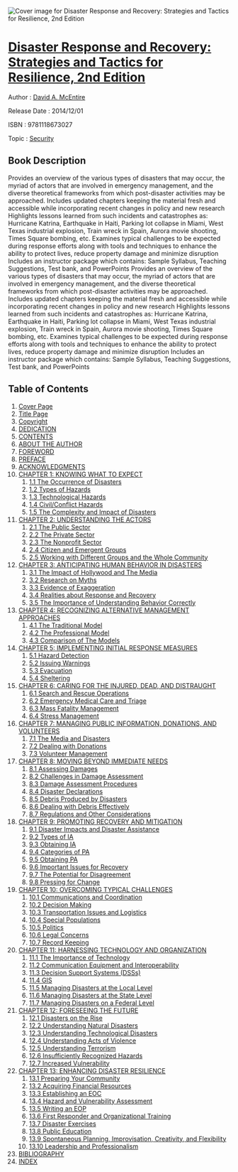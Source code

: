 ![Cover image for Disaster Response and Recovery: Strategies and Tactics for Resilience, 2nd Edition](https://imgdetail.ebookreading.net/cover/cover/security/EB9781118673027.jpg)

[Disaster Response and Recovery: Strategies and Tactics for Resilience, 2nd Edition](https://ebookreading.net/view/book/Disaster+Response+and+Recovery%3A+Strategies+and+Tactics+for+Resilience%2C+2nd+Edition-EB9781118673027_1.html "Disaster Response and Recovery: Strategies and Tactics for Resilience, 2nd Edition")
====================================================================================================================

Author : [David A. McEntire](https://ebookreading.net/search/author/David+A.+McEntire)

Release Date : 2014/12/01

ISBN : 9781118673027

Topic : [Security](https://ebookreading.net/search/category/security)

Book Description
-----------------

Provides an overview of the various types of disasters that may occur, the myriad of actors that are involved in emergency management, and the diverse theoretical frameworks from which post-disaster activities may be approached.
Includes updated chapters keeping the material fresh and accessible while incorporating recent changes in policy and new research
Highlights lessons learned from such incidents and catastrophes as: Hurricane Katrina, Earthquake in Haiti, Parking lot collapse in Miami, West Texas industrial explosion, Train wreck in Spain, Aurora movie shooting, Times Square bombing, etc.
Examines typical challenges to be expected during response efforts along with tools and techniques to enhance the ability to protect lives, reduce property damage and minimize disruption
Includes an instructor package which contains:  Sample Syllabus, Teaching Suggestions, Test bank, and PowerPoints
              Provides an overview of the various types of disasters that may occur, the myriad of actors that are involved in emergency management, and the diverse theoretical frameworks from which post-disaster activities may be approached.
Includes updated chapters keeping the material fresh and accessible while incorporating recent changes in policy and new research
Highlights lessons learned from such incidents and catastrophes as: Hurricane Katrina, Earthquake in Haiti, Parking lot collapse in Miami, West Texas industrial explosion, Train wreck in Spain, Aurora movie shooting, Times Square bombing, etc.
Examines typical challenges to be expected during response efforts along with tools and techniques to enhance the ability to protect lives, reduce property damage and minimize disruption
Includes an instructor package which contains:  Sample Syllabus, Teaching Suggestions, Test bank, and PowerPoints
              
Table of Contents
-----------------

1. [Cover Page](https://ebookreading.net/view/book/Disaster+Response+and+Recovery%3A+Strategies+and+Tactics+for+Resilience%2C+2nd+Edition-EB9781118673027_0.html)
1. [Title Page](https://ebookreading.net/view/book/Disaster+Response+and+Recovery%3A+Strategies+and+Tactics+for+Resilience%2C+2nd+Edition-EB9781118673027_3.html)
1. [Copyright](https://ebookreading.net/view/book/Disaster+Response+and+Recovery%3A+Strategies+and+Tactics+for+Resilience%2C+2nd+Edition-EB9781118673027_0.html)
1. [DEDICATION](https://ebookreading.net/view/book/Disaster+Response+and+Recovery%3A+Strategies+and+Tactics+for+Resilience%2C+2nd+Edition-EB9781118673027_5.html)
1. [CONTENTS](https://ebookreading.net/view/book/Disaster+Response+and+Recovery%3A+Strategies+and+Tactics+for+Resilience%2C+2nd+Edition-EB9781118673027_6.html)
1. [ABOUT THE AUTHOR](https://ebookreading.net/view/book/Disaster+Response+and+Recovery%3A+Strategies+and+Tactics+for+Resilience%2C+2nd+Edition-EB9781118673027_7.html)
1. [FOREWORD](https://ebookreading.net/view/book/Disaster+Response+and+Recovery%3A+Strategies+and+Tactics+for+Resilience%2C+2nd+Edition-EB9781118673027_0.html)
1. [PREFACE](https://ebookreading.net/view/book/Disaster+Response+and+Recovery%3A+Strategies+and+Tactics+for+Resilience%2C+2nd+Edition-EB9781118673027_8.html)
1. [ACKNOWLEDGMENTS](https://ebookreading.net/view/book/Disaster+Response+and+Recovery%3A+Strategies+and+Tactics+for+Resilience%2C+2nd+Edition-EB9781118673027_9.html)
1. [CHAPTER 1: KNOWING WHAT TO EXPECT](https://ebookreading.net/view/book/Disaster+Response+and+Recovery%3A+Strategies+and+Tactics+for+Resilience%2C+2nd+Edition-EB9781118673027_10.html#chap1)
    1. [1.1 The Occurrence of Disasters](https://ebookreading.net/view/book/Disaster+Response+and+Recovery%3A+Strategies+and+Tactics+for+Resilience%2C+2nd+Edition-EB9781118673027_10.html#sec1.1)
    1. [1.2 Types of Hazards](https://ebookreading.net/view/book/Disaster+Response+and+Recovery%3A+Strategies+and+Tactics+for+Resilience%2C+2nd+Edition-EB9781118673027_10.html#sec1.2)
    1. [1.3 Technological Hazards](https://ebookreading.net/view/book/Disaster+Response+and+Recovery%3A+Strategies+and+Tactics+for+Resilience%2C+2nd+Edition-EB9781118673027_10.html#sec1.3)
    1. [1.4 Civil/Conflict Hazards](https://ebookreading.net/view/book/Disaster+Response+and+Recovery%3A+Strategies+and+Tactics+for+Resilience%2C+2nd+Edition-EB9781118673027_10.html#sec1.4)
    1. [1.5 The Complexity and Impact of Disasters](https://ebookreading.net/view/book/Disaster+Response+and+Recovery%3A+Strategies+and+Tactics+for+Resilience%2C+2nd+Edition-EB9781118673027_10.html#sec1.5)
1. [CHAPTER 2: UNDERSTANDING THE ACTORS](https://ebookreading.net/view/book/Disaster+Response+and+Recovery%3A+Strategies+and+Tactics+for+Resilience%2C+2nd+Edition-EB9781118673027_11.html#chap2)
    1. [2.1 The Public Sector](https://ebookreading.net/view/book/Disaster+Response+and+Recovery%3A+Strategies+and+Tactics+for+Resilience%2C+2nd+Edition-EB9781118673027_11.html#sec2.1)
    1. [2.2 The Private Sector](https://ebookreading.net/view/book/Disaster+Response+and+Recovery%3A+Strategies+and+Tactics+for+Resilience%2C+2nd+Edition-EB9781118673027_11.html#sec2.2)
    1. [2.3 The Nonprofit Sector](https://ebookreading.net/view/book/Disaster+Response+and+Recovery%3A+Strategies+and+Tactics+for+Resilience%2C+2nd+Edition-EB9781118673027_11.html#sec2.3)
    1. [2.4 Citizen and Emergent Groups](https://ebookreading.net/view/book/Disaster+Response+and+Recovery%3A+Strategies+and+Tactics+for+Resilience%2C+2nd+Edition-EB9781118673027_11.html#sec2.4)
    1. [2.5 Working with Different Groups and the Whole Community](https://ebookreading.net/view/book/Disaster+Response+and+Recovery%3A+Strategies+and+Tactics+for+Resilience%2C+2nd+Edition-EB9781118673027_11.html#sec2.5)
1. [CHAPTER 3: ANTICIPATING HUMAN BEHAVIOR IN DISASTERS](https://ebookreading.net/view/book/Disaster+Response+and+Recovery%3A+Strategies+and+Tactics+for+Resilience%2C+2nd+Edition-EB9781118673027_12.html#chap3)
    1. [3.1 The Impact of Hollywood and The Media](https://ebookreading.net/view/book/Disaster+Response+and+Recovery%3A+Strategies+and+Tactics+for+Resilience%2C+2nd+Edition-EB9781118673027_12.html#sec3.1)
    1. [3.2 Research on Myths](https://ebookreading.net/view/book/Disaster+Response+and+Recovery%3A+Strategies+and+Tactics+for+Resilience%2C+2nd+Edition-EB9781118673027_12.html#sec3.2)
    1. [3.3 Evidence of Exaggeration](https://ebookreading.net/view/book/Disaster+Response+and+Recovery%3A+Strategies+and+Tactics+for+Resilience%2C+2nd+Edition-EB9781118673027_12.html#sec3.3)
    1. [3.4 Realities about Response and Recovery](https://ebookreading.net/view/book/Disaster+Response+and+Recovery%3A+Strategies+and+Tactics+for+Resilience%2C+2nd+Edition-EB9781118673027_12.html#sec3.4)
    1. [3.5 The Importance of Understanding Behavior Correctly](https://ebookreading.net/view/book/Disaster+Response+and+Recovery%3A+Strategies+and+Tactics+for+Resilience%2C+2nd+Edition-EB9781118673027_12.html#sec3.5)
1. [CHAPTER 4: RECOGNIZING ALTERNATIVE MANAGEMENT APPROACHES](https://ebookreading.net/view/book/Disaster+Response+and+Recovery%3A+Strategies+and+Tactics+for+Resilience%2C+2nd+Edition-EB9781118673027_13.html#chap4)
    1. [4.1 The Traditional Model](https://ebookreading.net/view/book/Disaster+Response+and+Recovery%3A+Strategies+and+Tactics+for+Resilience%2C+2nd+Edition-EB9781118673027_13.html#sec4.1)
    1. [4.2 The Professional Model](https://ebookreading.net/view/book/Disaster+Response+and+Recovery%3A+Strategies+and+Tactics+for+Resilience%2C+2nd+Edition-EB9781118673027_13.html#sec4.2)
    1. [4.3 Comparison of The Models](https://ebookreading.net/view/book/Disaster+Response+and+Recovery%3A+Strategies+and+Tactics+for+Resilience%2C+2nd+Edition-EB9781118673027_13.html#sec4.3)
1. [CHAPTER 5: IMPLEMENTING INITIAL RESPONSE MEASURES](https://ebookreading.net/view/book/Disaster+Response+and+Recovery%3A+Strategies+and+Tactics+for+Resilience%2C+2nd+Edition-EB9781118673027_14.html#chap5)
    1. [5.1 Hazard Detection](https://ebookreading.net/view/book/Disaster+Response+and+Recovery%3A+Strategies+and+Tactics+for+Resilience%2C+2nd+Edition-EB9781118673027_14.html#sec5.1)
    1. [5.2 Issuing Warnings](https://ebookreading.net/view/book/Disaster+Response+and+Recovery%3A+Strategies+and+Tactics+for+Resilience%2C+2nd+Edition-EB9781118673027_14.html#sec5.2)
    1. [5.3 Evacuation](https://ebookreading.net/view/book/Disaster+Response+and+Recovery%3A+Strategies+and+Tactics+for+Resilience%2C+2nd+Edition-EB9781118673027_14.html#sec5.3)
    1. [5.4 Sheltering](https://ebookreading.net/view/book/Disaster+Response+and+Recovery%3A+Strategies+and+Tactics+for+Resilience%2C+2nd+Edition-EB9781118673027_14.html#sec5.4)
1. [CHAPTER 6: CARING FOR THE INJURED, DEAD, AND DISTRAUGHT](https://ebookreading.net/view/book/Disaster+Response+and+Recovery%3A+Strategies+and+Tactics+for+Resilience%2C+2nd+Edition-EB9781118673027_15.html#chap6)
    1. [6.1 Search and Rescue Operations](https://ebookreading.net/view/book/Disaster+Response+and+Recovery%3A+Strategies+and+Tactics+for+Resilience%2C+2nd+Edition-EB9781118673027_15.html#sec6.1)
    1. [6.2 Emergency Medical Care and Triage](https://ebookreading.net/view/book/Disaster+Response+and+Recovery%3A+Strategies+and+Tactics+for+Resilience%2C+2nd+Edition-EB9781118673027_15.html#sec6.2)
    1. [6.3 Mass Fatality Management](https://ebookreading.net/view/book/Disaster+Response+and+Recovery%3A+Strategies+and+Tactics+for+Resilience%2C+2nd+Edition-EB9781118673027_15.html#sec6.3)
    1. [6.4 Stress Management](https://ebookreading.net/view/book/Disaster+Response+and+Recovery%3A+Strategies+and+Tactics+for+Resilience%2C+2nd+Edition-EB9781118673027_15.html#sec6.4)
1. [CHAPTER 7: MANAGING PUBLIC INFORMATION, DONATIONS, AND VOLUNTEERS](https://ebookreading.net/view/book/Disaster+Response+and+Recovery%3A+Strategies+and+Tactics+for+Resilience%2C+2nd+Edition-EB9781118673027_16.html#chap7)
    1. [7.1 The Media and Disasters](https://ebookreading.net/view/book/Disaster+Response+and+Recovery%3A+Strategies+and+Tactics+for+Resilience%2C+2nd+Edition-EB9781118673027_16.html#sec7.1)
    1. [7.2 Dealing with Donations](https://ebookreading.net/view/book/Disaster+Response+and+Recovery%3A+Strategies+and+Tactics+for+Resilience%2C+2nd+Edition-EB9781118673027_16.html#sec7.2)
    1. [7.3 Volunteer Management](https://ebookreading.net/view/book/Disaster+Response+and+Recovery%3A+Strategies+and+Tactics+for+Resilience%2C+2nd+Edition-EB9781118673027_16.html#sec7.3)
1. [CHAPTER 8: MOVING BEYOND IMMEDIATE NEEDS](https://ebookreading.net/view/book/Disaster+Response+and+Recovery%3A+Strategies+and+Tactics+for+Resilience%2C+2nd+Edition-EB9781118673027_17.html#chap8)
    1. [8.1 Assessing Damages](https://ebookreading.net/view/book/Disaster+Response+and+Recovery%3A+Strategies+and+Tactics+for+Resilience%2C+2nd+Edition-EB9781118673027_17.html#sec8.1)
    1. [8.2 Challenges in Damage Assessment](https://ebookreading.net/view/book/Disaster+Response+and+Recovery%3A+Strategies+and+Tactics+for+Resilience%2C+2nd+Edition-EB9781118673027_17.html#sec8.2)
    1. [8.3 Damage Assessment Procedures](https://ebookreading.net/view/book/Disaster+Response+and+Recovery%3A+Strategies+and+Tactics+for+Resilience%2C+2nd+Edition-EB9781118673027_17.html#sec8.3)
    1. [8.4 Disaster Declarations](https://ebookreading.net/view/book/Disaster+Response+and+Recovery%3A+Strategies+and+Tactics+for+Resilience%2C+2nd+Edition-EB9781118673027_17.html#sec8.4)
    1. [8.5 Debris Produced by Disasters](https://ebookreading.net/view/book/Disaster+Response+and+Recovery%3A+Strategies+and+Tactics+for+Resilience%2C+2nd+Edition-EB9781118673027_17.html#sec8.5)
    1. [8.6 Dealing with Debris Effectively](https://ebookreading.net/view/book/Disaster+Response+and+Recovery%3A+Strategies+and+Tactics+for+Resilience%2C+2nd+Edition-EB9781118673027_17.html#sec8.6)
    1. [8.7 Regulations and Other Considerations](https://ebookreading.net/view/book/Disaster+Response+and+Recovery%3A+Strategies+and+Tactics+for+Resilience%2C+2nd+Edition-EB9781118673027_17.html#sec8.7)
1. [CHAPTER 9: PROMOTING RECOVERY AND MITIGATION](https://ebookreading.net/view/book/Disaster+Response+and+Recovery%3A+Strategies+and+Tactics+for+Resilience%2C+2nd+Edition-EB9781118673027_18.html#chap9)
    1. [9.1 Disaster Impacts and Disaster Assistance](https://ebookreading.net/view/book/Disaster+Response+and+Recovery%3A+Strategies+and+Tactics+for+Resilience%2C+2nd+Edition-EB9781118673027_18.html#sec9.1)
    1. [9.2 Types of IA](https://ebookreading.net/view/book/Disaster+Response+and+Recovery%3A+Strategies+and+Tactics+for+Resilience%2C+2nd+Edition-EB9781118673027_18.html#sec9.2)
    1. [9.3 Obtaining IA](https://ebookreading.net/view/book/Disaster+Response+and+Recovery%3A+Strategies+and+Tactics+for+Resilience%2C+2nd+Edition-EB9781118673027_18.html#sec9.3)
    1. [9.4 Categories of PA](https://ebookreading.net/view/book/Disaster+Response+and+Recovery%3A+Strategies+and+Tactics+for+Resilience%2C+2nd+Edition-EB9781118673027_18.html#sec9.4)
    1. [9.5 Obtaining PA](https://ebookreading.net/view/book/Disaster+Response+and+Recovery%3A+Strategies+and+Tactics+for+Resilience%2C+2nd+Edition-EB9781118673027_18.html#sec9.5)
    1. [9.6 Important Issues for Recovery](https://ebookreading.net/view/book/Disaster+Response+and+Recovery%3A+Strategies+and+Tactics+for+Resilience%2C+2nd+Edition-EB9781118673027_18.html#sec9.6)
    1. [9.7 The Potential for Disagreement](https://ebookreading.net/view/book/Disaster+Response+and+Recovery%3A+Strategies+and+Tactics+for+Resilience%2C+2nd+Edition-EB9781118673027_18.html#sec9.7)
    1. [9.8 Pressing for Change](https://ebookreading.net/view/book/Disaster+Response+and+Recovery%3A+Strategies+and+Tactics+for+Resilience%2C+2nd+Edition-EB9781118673027_18.html#sec9.8)
1. [CHAPTER 10: OVERCOMING TYPICAL CHALLENGES](https://ebookreading.net/view/book/Disaster+Response+and+Recovery%3A+Strategies+and+Tactics+for+Resilience%2C+2nd+Edition-EB9781118673027_19.html#chap10)
    1. [10.1 Communications and Coordination](https://ebookreading.net/view/book/Disaster+Response+and+Recovery%3A+Strategies+and+Tactics+for+Resilience%2C+2nd+Edition-EB9781118673027_19.html#sec10.1)
    1. [10.2 Decision Making](https://ebookreading.net/view/book/Disaster+Response+and+Recovery%3A+Strategies+and+Tactics+for+Resilience%2C+2nd+Edition-EB9781118673027_19.html#sec10.2)
    1. [10.3 Transportation Issues and Logistics](https://ebookreading.net/view/book/Disaster+Response+and+Recovery%3A+Strategies+and+Tactics+for+Resilience%2C+2nd+Edition-EB9781118673027_19.html#sec10.3)
    1. [10.4 Special Populations](https://ebookreading.net/view/book/Disaster+Response+and+Recovery%3A+Strategies+and+Tactics+for+Resilience%2C+2nd+Edition-EB9781118673027_19.html#sec10.4)
    1. [10.5 Politics](https://ebookreading.net/view/book/Disaster+Response+and+Recovery%3A+Strategies+and+Tactics+for+Resilience%2C+2nd+Edition-EB9781118673027_19.html#sec10.5)
    1. [10.6 Legal Concerns](https://ebookreading.net/view/book/Disaster+Response+and+Recovery%3A+Strategies+and+Tactics+for+Resilience%2C+2nd+Edition-EB9781118673027_19.html#sec10.6)
    1. [10.7 Record Keeping](https://ebookreading.net/view/book/Disaster+Response+and+Recovery%3A+Strategies+and+Tactics+for+Resilience%2C+2nd+Edition-EB9781118673027_19.html#sec10.7)
1. [CHAPTER 11: HARNESSING TECHNOLOGY AND ORGANIZATION](https://ebookreading.net/view/book/Disaster+Response+and+Recovery%3A+Strategies+and+Tactics+for+Resilience%2C+2nd+Edition-EB9781118673027_21.html#chap11)
    1. [11.1 The Importance of Technology](https://ebookreading.net/view/book/Disaster+Response+and+Recovery%3A+Strategies+and+Tactics+for+Resilience%2C+2nd+Edition-EB9781118673027_21.html#sec11.1)
    1. [11.2 Communication Equipment and Interoperability](https://ebookreading.net/view/book/Disaster+Response+and+Recovery%3A+Strategies+and+Tactics+for+Resilience%2C+2nd+Edition-EB9781118673027_21.html#sec11.2)
    1. [11.3 Decision Support Systems (DSSs)](https://ebookreading.net/view/book/Disaster+Response+and+Recovery%3A+Strategies+and+Tactics+for+Resilience%2C+2nd+Edition-EB9781118673027_21.html#sec11.3)
    1. [11.4 GIS](https://ebookreading.net/view/book/Disaster+Response+and+Recovery%3A+Strategies+and+Tactics+for+Resilience%2C+2nd+Edition-EB9781118673027_21.html#sec11.4)
    1. [11.5 Managing Disasters at the Local Level](https://ebookreading.net/view/book/Disaster+Response+and+Recovery%3A+Strategies+and+Tactics+for+Resilience%2C+2nd+Edition-EB9781118673027_21.html#sec11.5)
    1. [11.6 Managing Disasters at the State Level](https://ebookreading.net/view/book/Disaster+Response+and+Recovery%3A+Strategies+and+Tactics+for+Resilience%2C+2nd+Edition-EB9781118673027_21.html#sec11.6)
    1. [11.7 Managing Disasters on a Federal Level](https://ebookreading.net/view/book/Disaster+Response+and+Recovery%3A+Strategies+and+Tactics+for+Resilience%2C+2nd+Edition-EB9781118673027_21.html#sec11.7)
1. [CHAPTER 12: FORESEEING THE FUTURE](https://ebookreading.net/view/book/Disaster+Response+and+Recovery%3A+Strategies+and+Tactics+for+Resilience%2C+2nd+Edition-EB9781118673027_22.html#chap12)
    1. [12.1 Disasters on the Rise](https://ebookreading.net/view/book/Disaster+Response+and+Recovery%3A+Strategies+and+Tactics+for+Resilience%2C+2nd+Edition-EB9781118673027_22.html#sec12.1)
    1. [12.2 Understanding Natural Disasters](https://ebookreading.net/view/book/Disaster+Response+and+Recovery%3A+Strategies+and+Tactics+for+Resilience%2C+2nd+Edition-EB9781118673027_22.html#sec12.2)
    1. [12.3 Understanding Technological Disasters](https://ebookreading.net/view/book/Disaster+Response+and+Recovery%3A+Strategies+and+Tactics+for+Resilience%2C+2nd+Edition-EB9781118673027_22.html#sec12.3)
    1. [12.4 Understanding Acts of Violence](https://ebookreading.net/view/book/Disaster+Response+and+Recovery%3A+Strategies+and+Tactics+for+Resilience%2C+2nd+Edition-EB9781118673027_22.html#sec12.4)
    1. [12.5 Understanding Terrorism](https://ebookreading.net/view/book/Disaster+Response+and+Recovery%3A+Strategies+and+Tactics+for+Resilience%2C+2nd+Edition-EB9781118673027_22.html#sec12.5)
    1. [12.6 Insufficiently Recognized Hazards](https://ebookreading.net/view/book/Disaster+Response+and+Recovery%3A+Strategies+and+Tactics+for+Resilience%2C+2nd+Edition-EB9781118673027_22.html#sec12.6)
    1. [12.7 Increased Vulnerability](https://ebookreading.net/view/book/Disaster+Response+and+Recovery%3A+Strategies+and+Tactics+for+Resilience%2C+2nd+Edition-EB9781118673027_22.html#sec12.7)
1. [CHAPTER 13: ENHANCING DISASTER RESILIENCE](https://ebookreading.net/view/book/Disaster+Response+and+Recovery%3A+Strategies+and+Tactics+for+Resilience%2C+2nd+Edition-EB9781118673027_23.html#chap13)
    1. [13.1 Preparing Your Community](https://ebookreading.net/view/book/Disaster+Response+and+Recovery%3A+Strategies+and+Tactics+for+Resilience%2C+2nd+Edition-EB9781118673027_23.html#sec13.1)
    1. [13.2 Acquiring Financial Resources](https://ebookreading.net/view/book/Disaster+Response+and+Recovery%3A+Strategies+and+Tactics+for+Resilience%2C+2nd+Edition-EB9781118673027_23.html#sec13.2)
    1. [13.3 Establishing an EOC](https://ebookreading.net/view/book/Disaster+Response+and+Recovery%3A+Strategies+and+Tactics+for+Resilience%2C+2nd+Edition-EB9781118673027_23.html#sec13.3)
    1. [13.4 Hazard and Vulnerability Assessment](https://ebookreading.net/view/book/Disaster+Response+and+Recovery%3A+Strategies+and+Tactics+for+Resilience%2C+2nd+Edition-EB9781118673027_23.html#sec13.4)
    1. [13.5 Writing an EOP](https://ebookreading.net/view/book/Disaster+Response+and+Recovery%3A+Strategies+and+Tactics+for+Resilience%2C+2nd+Edition-EB9781118673027_23.html#sec13.5)
    1. [13.6 First Responder and Organizational Training](https://ebookreading.net/view/book/Disaster+Response+and+Recovery%3A+Strategies+and+Tactics+for+Resilience%2C+2nd+Edition-EB9781118673027_23.html#sec13.6)
    1. [13.7 Disaster Exercises](https://ebookreading.net/view/book/Disaster+Response+and+Recovery%3A+Strategies+and+Tactics+for+Resilience%2C+2nd+Edition-EB9781118673027_23.html#sec13.7)
    1. [13.8 Public Education](https://ebookreading.net/view/book/Disaster+Response+and+Recovery%3A+Strategies+and+Tactics+for+Resilience%2C+2nd+Edition-EB9781118673027_23.html#sec13.8)
    1. [13.9 Spontaneous Planning, Improvisation, Creativity, and Flexibility](https://ebookreading.net/view/book/Disaster+Response+and+Recovery%3A+Strategies+and+Tactics+for+Resilience%2C+2nd+Edition-EB9781118673027_23.html#sec13.9)
    1. [13.10 Leadership and Professionalism](https://ebookreading.net/view/book/Disaster+Response+and+Recovery%3A+Strategies+and+Tactics+for+Resilience%2C+2nd+Edition-EB9781118673027_23.html#sec13.10)
1. [BIBLIOGRAPHY](https://ebookreading.net/view/book/Disaster+Response+and+Recovery%3A+Strategies+and+Tactics+for+Resilience%2C+2nd+Edition-EB9781118673027_24.html#bibliography)
1. [INDEX](https://ebookreading.net/view/book/Disaster+Response+and+Recovery%3A+Strategies+and+Tactics+for+Resilience%2C+2nd+Edition-EB9781118673027_0.html#index)
